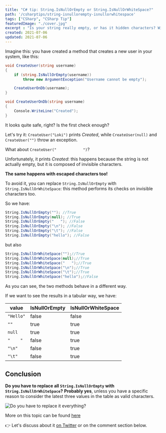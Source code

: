 ```yaml
---
title: "C# tip: String.IsNullOrEmpty or String.IsNullOrWhiteSpace?"
path: '/csharptips/string-isnullorempty-isnullorwhitespace'
tags: ["CSharp", "CSharp Tip"]
featuredImage: "./cover.jpg"
excerpt : "Is your string really empty, or has it hidden characters? With String.IsNullOrEmpty and String.IsNullOrWhiteSpace you can find it"
created: 2021-07-06
updated: 2021-07-06
---
```


Imagine this: you have created a method that creates a new user in your system, like this:


```cs
void CreateUser(string username)
{
    if (string.IsNullOrEmpty(username))
        throw new ArgumentException("Username cannot be empty");

    CreateUserOnDb(username);
}

void CreateUserOnDb(string username)
{
    Console.WriteLine("Created");
}
```

It looks quite safe, right? Is the first check enough?

Let's try it: `CreateUser("Loki")` prints _Created_, while `CreateUser(null)` and `CreateUser("")` throw an exception. 

What about `CreateUser("            ")`?

Unfortunately, it prints _Created_: this happens because the string is not actually empty, but it is composed of invisible characters.

__The same happens with escaped characters too!__

To avoid it, you can replace `String.IsNullOrEmpty` with `String.IsNullOrWhiteSpace`: this method performs its checks on invisible characters too.

So we have:

```cs
String.IsNullOrEmpty(""); //True
String.IsNullOrEmpty(null); //True
String.IsNullOrEmpty("   "); //False
String.IsNullOrEmpty("\n"); //False
String.IsNullOrEmpty("\t"); //False
String.IsNullOrEmpty("hello"); //False
```

but also

```cs
String.IsNullOrWhiteSpace("");//True
String.IsNullOrWhiteSpace(null);//True
String.IsNullOrWhiteSpace("   ");//True
String.IsNullOrWhiteSpace("\n");//True
String.IsNullOrWhiteSpace("\t");//True
String.IsNullOrWhiteSpace("hello");//False
```

As you can see, the two methods behave in a different way.

If we want to see the results in a tabular way, we have:

|value|IsNullOrEmpty|IsNullOrWhiteSpace|
|---|---|---|
|`"Hello"`|false|false|
|`""`|true|true|
|`null`|true|true|
|`"    "`|false|true|
|`"\n"`|false|true|
|`"\t"`|false|true|

## Conclusion

__Do you have to replace all `String.IsNullOrEmpty` with `String.IsNullOrWhiteSpace`?__ __Probably yes__, unless you have a specific reason to consider the latest three values in the table as valid characters.

![Do you have to replace it everything?](https://media.giphy.com/media/SVgKToBLI6S6DUye1Y/giphy.gif)

More on this topic can be found [here](https://www.code4it.dev/blog/csharp-check-if-string-is-empty "How to check if a string is really empty with C#")

👉 Let's discuss about it [on Twitter](https://twitter.com/BelloneDavide/status/1335941631724429312 "Original tweet on Twitter") or on the comment section below.
